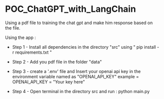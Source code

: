 # POC_ChatGPT_with_LangChain
 Using a pdf file to training the chat gpt and make him response based on the file.

Using the app :

* Step 1 - Install all dependencies in the directory "src" using " pip install -r requirements.txt "

* Step 2 - Add you pdf file in the folder "data"

* Step 3 - create a '.env' file and Insert your openai api key in the environment variable named as "OPENAI_API_KEY"
    example = OPENAI_API_KEY = "Your key here"

* Step 4 - Open terminal in the directory src and run : python main.py